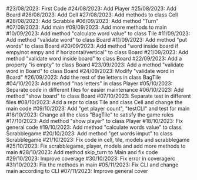 #23/08/2023: First Code
#24/08/2023: Add Player
#25/08/2023: Add Board
#26/08/2023: Add Cell
#27/08/2023: Add methods to class Cell
#28/08/2023: Add Scrabble
#06/09/2023: Add method "Turn"
#07/09/2023: Add main
#09/09/2023: Add more methods to main
#10/09/2023: Add method "calculate word value" to class Tile
#11/09/2023: Add method "validate word" to class Board
#11/09/2023: Add method "put words" to class Board
#20/09/2023: Add method "word inside board if empy/not empy and if horizontal/vertical" to class Board 
#21/09/2023: Add method "validate word inside board" to class Board
#22/09/2023: Add a property "is empty" to class Board
#23/09/2023: Add a method "validate word in Board" to class Board
#24/09/2023: Modify "validate word in Board" 
#26/09/2023: Add the rest of the letters in class BagTile
#04/10/2023: Add  method "has letters" in class Player
#05/10/2023: Separate code in different files for easier maintenance 
#06/10/2023: Add method "show board" to class Board
#07/10/2023: Separate test in different files 
#08/10/2023: Add a repr to class Tile and class Cell and change the main code
#09/10/2023: Add "get player count", "testCLI" and test for main
#16/10/2023: Change all the class "BagTile" to satisfy the game rules 
#17/10/2023: Add method "show player" to class Player
#18/10/2023: Fix general code 
#19/10/2023: Add method "calculate words value" to class Scrabblegame
#20/10/2023: Add method "get words imput" to class Scrabblegame
#21/10/2023: Fix code in cell, tile, models and scrabblegame
#25/10/2023: Fix scrabblegame, player, models and add more methods to main
#28/10/2023: Add method skip_turn to Main and fix code 
#29/10/2023: Improve coverage
#30/10/2023: Fix error in coveragerc
#31/10/2023: Fix the methods in main
#05/11/2023: Fix CLI and change main according to CLI
#07/11/2023: Improve general cover